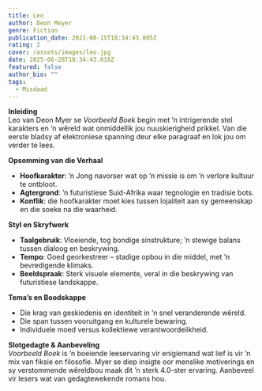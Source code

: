 ```yaml
---
title: Leo
author: Deon Meyer
genre: Fiction
publication_date: 2021-08-15T18:34:43.805Z
rating: 2
cover: /assets/images/leo.jpg
date: 2025-06-28T18:34:43.810Z
featured: false
author_bio: ""
tags:
  - Misdaad
---
```

**Inleiding**  
Leo van Deon Myer se *Voorbeeld Boek* begin met ’n intrigerende stel karakters en ’n wêreld wat onmiddellik jou nuuskierigheid prikkel. Van die eerste bladsy af elektroniese spanning deur elke paragraaf en lok jou om verder te lees.

**Opsomming van die Verhaal**  
- **Hoofkarakter**: ’n Jong navorser wat op ’n missie is om ’n verlore kultuur te ontbloot.  
- **Agtergrond**: ’n futuristiese Suid-Afrika waar tegnologie en tradisie bots.  
- **Konflik**: die hoofkarakter moet kies tussen lojaliteit aan sy gemeenskap en die soeke na die waarheid.  

**Styl en Skryfwerk**  
- **Taalgebruik**: Vloeiende, tog bondige sinstrukture; ’n stewige balans tussen dialoog en beskrywing.  
- **Tempo**: Goed georkestreer – stadige opbou in die middel, met ’n bevredigende klimaks.  
- **Beeldspraak**: Sterk visuele elemente, veral in die beskrywing van futuristiese landskappe.

**Tema’s en Boodskappe**  
- Die krag van geskiedenis en identiteit in ’n snel veranderende wêreld.  
- Die span tussen vooruitgang en kulturele bewaring.  
- Individuele moed versus kollektiewe verantwoordelikheid.

**Slotgedagte & Aanbeveling**  
*Voorbeeld Boek* is ’n boeiende leeservaring vir enigiemand wat lief is vir ’n mix van fiksie en filosofie. Myer se diep insigte oor menslike motiverings en sy verstommende wêreldbou maak dit ’n sterk 4.0-ster ervaring. Aanbeveel vir lesers wat van gedagte­wekende romans hou.

